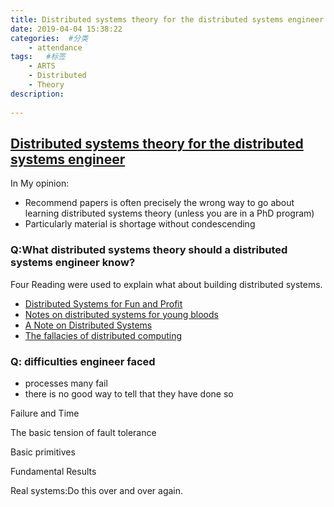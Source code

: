 ```yaml
---
title: Distributed systems theory for the distributed systems engineer
date: 2019-04-04 15:38:22
categories:  #分类
    - attendance
tags:   #标签
    - ARTS
    - Distributed 
    - Theory
description: 
    
---
```


## [Distributed systems theory for the distributed systems engineer](https://www.the-paper-trail.org/post/2014-08-09-distributed-systems-theory-for-the-distributed-systems-engineer/)

In My opinion:
* Recommend papers is often precisely the wrong way to go about learning distributed systems theory (unless you are in a PhD program)
* Particularly material is shortage without condescending

### Q:What distributed systems theory should a distributed systems engineer know?
Four Reading were used to explain what about building distributed systems.
* [Distributed Systems for Fun and Profit](http://book.mixu.net/distsys/)
* [Notes on distributed systems for young bloods](http://www.somethingsimilar.com/2013/01/14/notes-on-distributed-systems-for-young-bloods/)
* [A Note on Distributed Systems](http://citeseerx.ist.psu.edu/viewdoc/summary?doi=10.1.1.41.7628)
* [The fallacies of distributed computing](https://en.wikipedia.org/wiki/Fallacies_of_distributed_computing)

### Q: difficulties engineer faced
* processes many fail
* there is no good way to tell that they have done so

Failure and Time

The basic tension of fault tolerance

Basic primitives


Fundamental Results

Real systems:Do this over and over again.
